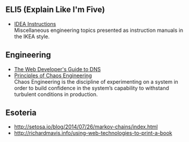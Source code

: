 ## ELI5 (Explain Like I'm Five)
- [IDEA Instructions](https://idea-instructions.com)  
  Miscellaneous engineering topics presented as instruction manuals in the IKEA style.

## Engineering
- [The Web Developer's Guide to DNS](https://rjzaworski.com/2019/04/the-web-developers-guide-to-dns)
- [Principles of Chaos Engineering](http://principlesofchaos.org)  
  Chaos Engineering is the discipline of experimenting on a system in order to build confidence in the system’s capability to withstand turbulent conditions in production.

## Esoteria
- http://setosa.io/blog/2014/07/26/markov-chains/index.html
- http://richardmavis.info/using-web-technologies-to-print-a-book
